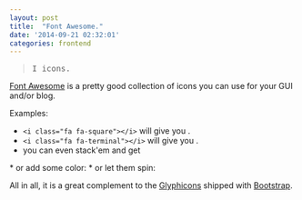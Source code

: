 ```yaml
---
layout: post
title:  "Font Awesome."
date: '2014-09-21 02:32:01'
categories: frontend
---
```


> <samp>I <i class="fa fa-heart text-danger"></i> icons.</samp>

[Font Awesome][FontAwesome] is a pretty good collection of icons you can use for
your GUI and/or blog.

Examples:

* <code>&lt;i class="fa fa-square">&lt;/i></code> will give you <i class="fa fa-square fa-lg"></i>.
* <code>&lt;i class="fa fa-terminal">&lt;/i></code> will give you <i class="fa fa-terminal fa-lg"></i>.
* you can even stack'em and get <span class="fa-stack">
  <i class="fa fa-square fa-stack-2x"></i>
  <i class="fa fa-terminal fa-stack-1x fa-inverse"></i>
</span>
* or add some color: <span class="fa-stack">
  <i class="fa fa-camera fa-stack-1x"></i>
  <i class="fa fa-ban fa-stack-2x text-danger"></i>
</span>
* or let them spin: <i class="fa fa-cog fa-spin fa-lg"></i>

All in all, it is a great complement to the [Glyphicons][Glyphicons] shipped with [Bootstrap][Bootstrap].

[FontAwesome]: http://fontawesome.io/
[Glyphicons]: http://glyphicons.com/
[Bootstrap]: http://getbootstrap.com/